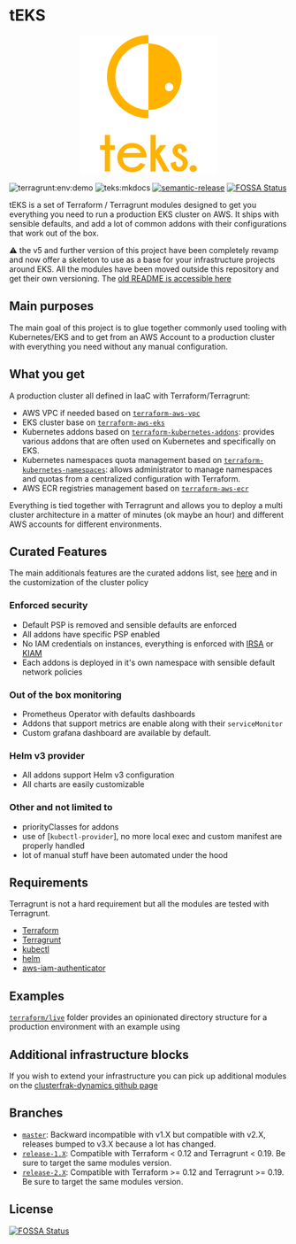 # tEKS

<p align="center">
  <img src="images/logo.png">
</p>

![terragrunt:env:demo](https://github.com/clusterfrak-dynamics/teks/workflows/terragrunt:env:demo/badge.svg)
![teks:mkdocs](https://github.com/clusterfrak-dynamics/teks/workflows/teks:mkdocs/badge.svg)
[![semantic-release](https://img.shields.io/badge/%20%20%F0%9F%93%A6%F0%9F%9A%80-semantic--release-e10079.svg)](https://github.com/semantic-release/semantic-release)
[![FOSSA Status](https://app.fossa.io/api/projects/git%2Bgithub.com%2Fclusterfrak-dynamics%2Fteks.svg?type=shield)](https://app.fossa.io/projects/git%2Bgithub.com%2Fclusterfrak-dynamics%2Fteks?ref=badge_shield)

tEKS is a set of Terraform / Terragrunt modules designed to get you everything you need to run a production EKS cluster on AWS. It ships with sensible defaults, and add a lot of common addons with their configurations that work out of the box.

:warning: the v5 and further version of this project have been completely revamp and now offer a skeleton to use as a base for your infrastructure projects around EKS. All the modules have been moved outside this repository and get their own versioning. The [old README is accessible here](https://github.com/clusterfrak-dynamics/teks/tree/release-4.X)

## Main purposes

The main goal of this project is to glue together commonly used tooling with Kubernetes/EKS and to get from an AWS Account to a production cluster with everything you need without any manual configuration.

## What you get

A production cluster all defined in IaaC with Terraform/Terragrunt:

* AWS VPC if needed based on [`terraform-aws-vpc`](https://github.com/terraform-aws-modules/terraform-aws-vpc)
* EKS cluster base on [`terraform-aws-eks`](https://github.com/terraform-aws-modules/terraform-aws-eks)
* Kubernetes addons based on [`terraform-kubernetes-addons`](https://github.com/clusterfrak-dynamics/terraform-kubernetes-addons): provides various addons that are often used on Kubernetes and specifically on EKS.
* Kubernetes namespaces quota management based on [`terraform-kubernetes-namespaces`](https://github.com/clusterfrak-dynamics/terraform-kubernetes-addons): allows administrator to manage namespaces and quotas from a centralized configuration with Terraform.
* AWS ECR registries management based on [`terraform-aws-ecr`](https://github.com/clusterfrak-dynamics/terraform-aws-ecr)

Everything is tied together with Terragrunt and allows you to deploy a multi cluster architecture in a matter of minutes (ok maybe an hour) and different AWS accounts for different environments.

## Curated Features

The main additionals features are the curated addons list, see [here](https://github.com/clusterfrak-dynamics/terraform-kubernetes-addons) and in the customization of the cluster policy

### Enforced security

* Default PSP is removed and sensible defaults are enforced
* All addons have specific PSP enabled
* No IAM credentials on instances, everything is enforced with [IRSA](https://aws.amazon.com/blogs/opensource/introducing-fine-grained-iam-roles-service-accounts/) or [KIAM](https://github.com/uswitch/kiam)
* Each addons is deployed in it's own namespace with sensible default network policies

### Out of the box monitoring

* Prometheus Operator with defaults dashboards
* Addons that support metrics are enable along with their `serviceMonitor`
* Custom grafana dashboard are available by default.

### Helm v3 provider

* All addons support Helm v3 configuration
* All charts are easily customizable

### Other and not limited to

* priorityClasses for addons
* use of [`kubectl-provider`], no more local exec and custom manifest are properly handled
* lot of manual stuff have been automated under the hood

## Requirements

Terragrunt is not a hard requirement but all the modules are tested with Terragrunt.

* [Terraform](https://www.terraform.io/intro/getting-started/install.html)
* [Terragrunt](https://github.com/gruntwork-io/terragrunt#install-terragrunt)
* [kubectl](https://kubernetes.io/docs/tasks/tools/install-kubectl/)
* [helm](https://helm.sh/)
* [aws-iam-authenticator](https://github.com/kubernetes-sigs/aws-iam-authenticator)

## Examples

[`terraform/live`](terraform/live) folder provides an opinionated directory structure for a production environment with an example using

## Additional infrastructure blocks

If you wish to extend your infrastructure you can pick up additional modules on the [clusterfrak-dynamics github page](https://github.com/clusterfrak-dynamics)

## Branches

* [`master`](https://github.com/clusterfrak-dynamics/teks/tree/master): Backward incompatible with v1.X but compatible with v2.X, releases bumped to v3.X because a lot has changed.
* [`release-1.X`](https://github.com/clusterfrak-dynamics/teks/tree/release-1.X): Compatible with Terraform < 0.12 and Terragrunt < 0.19. Be sure to target the same modules version.
* [`release-2.X`](https://github.com/clusterfrak-dynamics/teks/tree/release-2.X): Compatible with Terraform >= 0.12 and Terragrunt >= 0.19. Be sure to target the same modules version.

## License

[![FOSSA Status](https://app.fossa.io/api/projects/git%2Bgithub.com%2Fclusterfrak-dynamics%2Fteks.svg?type=large)](https://app.fossa.io/projects/git%2Bgithub.com%2Fclusterfrak-dynamics%2Fteks?ref=badge_large)
